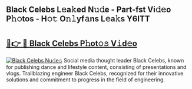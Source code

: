 ## Black Celebs L𝚎a𝚔ed N𝚞𝚍e - Part-fst Vi𝚍𝚎o P𝚑𝚘tos - H𝚘𝚝 O𝚗𝚕yf𝚊ns L𝚎a𝚔s Y6ITT

# <h2><a href="http://kf1fqq.oniu.top/?m=Black+Celebs">🔗👉 🔴 Black Celebs P𝚑ot𝚘𝚜 V𝚒d𝚎o</a></h2>

[![Black Celebs Nu𝚍e𝚜](https://i.imgur.com/0qMVB7G.gif)](http://kf1fqq.oniu.top/?m=Black+Celebs)
Social media thought leader Black Celebs, known for publishing dance and lifestyle content, consisting of presentations and vlogs. Trailblazing engineer Black Celebs, recognized for their innovative solutions and commitment to progress in the field of engineering.  
